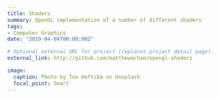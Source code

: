 ```yaml
---
title: Shaders
summary: OpenGL implementation of a number of different shaders
tags:
- Computer Graphics
date: "2019-04-04T00:00:00Z"

# Optional external URL for project (replaces project detail page).
external_link: http://github.com/matthewachan/opengl-shaders

image:
  caption: Photo by Toa Heftiba on Unsplash
  focal_point: Smart
---
```

